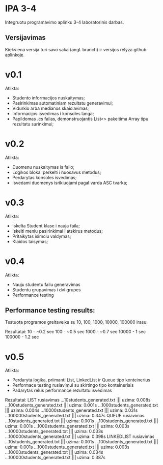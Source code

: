 # IPA 3-4

Integruotu programavimo aplinku 3-4 laboratorinis darbas.

## Versijavimas

Kiekviena versija turi savo saka (angl. branch) ir versijos relyza github aplinkoje.

# v0.1

Atlikta:
* Studento informacijos nuskaitymas;
* Pasirinkimas automatiniam rezultatu generavimui;
* Vidurkio arba medianos skaiciavimas;
* Informacijos isvedimas i konsoles langa;
* Papildomas .cs failas, demonstruojantis List<> pakeitima Array tipu rezultatu surinkimui;

# v0.2

Atlikta:
* Duomenu nuskaitymas is failo;
* Logikos blokai perkelti i nuosavus metodus;
* Perdarytas konsoles isvedimas;
* Isvedami duomenys isrikiuojami pagal varda ASC tvarka;

# v0.3

Atlikta:
* Iskelta Student klase i nauja faila;
* Iskelti meniu pasirinkimai i atskirus metodus;
* Pritaikytas isimciu valdymas;
* Klaidos taisymas;

# v0.4

Atlikta:
* Nauju studentu failu generavimas
* Studentu grupavimas i dvi grupes
* Performance testing

## Performance testing results:
Testuota programos greitaveika su 10, 100, 1000, 10000, 100000 irasu.

Rezultatai:
10 - ~0.2 sec
100 - ~0.5 sec
1000 - ~0.7 sec
10000 - 1 sec
100000 - 1.2 sec

# v0.5

Atlikta:
* Perdaryta logika, priimanti List, LinkedList ir Queue tipo konteinerius
* Performace testing rusiavimui su skirtingo tipo konteineriais
* Padarytas relus performance rezultatu isvedimas

Rezultatai:
LIST rusiavimas
...10students_generated.txt ||| uzima: 0.008s
...100students_generated.txt ||| uzima: 0.001s
...1000students_generated.txt ||| uzima: 0.004s
...10000students_generated.txt ||| uzima: 0.031s
...100000students_generated.txt ||| uzima: 0.347s
QUEUE rusiavimas
...10students_generated.txt ||| uzima: 0.001s
...100students_generated.txt ||| uzima: 0.001s
...1000students_generated.txt ||| uzima: 0.003s
...10000students_generated.txt ||| uzima: 0.033s
...100000students_generated.txt ||| uzima: 0.398s
LINKEDLIST rusiavimas
...10students_generated.txt ||| uzima: 0.001s
...100students_generated.txt ||| uzima: 0.001s
...1000students_generated.txt ||| uzima: 0.003s
...10000students_generated.txt ||| uzima: 0.034s
...100000students_generated.txt ||| uzima: 0.387s














